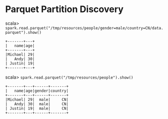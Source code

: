 # Parquet  Partition Discovery


scala> `spark.read.parquet("/tmp/resources/people/gender=male/country=CN/data.parquet").show()`
```
+-------+---+
|   name|age|
+-------+---+
|Michael| 29|
|   Andy| 30|
| Justin| 19|
+-------+---+
```

scala> `spark.read.parquet("/tmp/resources/people").show()`
```
+-------+---+------+-------+
|   name|age|gender|country|
+-------+---+------+-------+
|Michael| 29|  male|     CN|
|   Andy| 30|  male|     CN|
| Justin| 19|  male|     CN|
+-------+---+------+-------+
```
